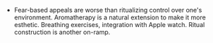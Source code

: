 - Fear-based appeals are worse than ritualizing control over one's environment. Aromatherapy is a natural extension to make it more esthetic. Breathing exercises, integration with Apple watch. Ritual construction is another on-ramp.
